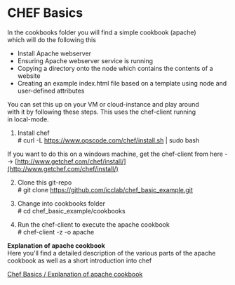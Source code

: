 # CHEF Basics #

In the cookbooks folder you will find a simple cookbook (apache)  
which will do the following this

* Install Apache webserver
* Ensuring Apache webserver service is running
* Copying a directory onto the node which contains the contents of a website
* Creating an example index.html file based on a template using node and user-defined attributes

You can set this up on your VM or cloud-instance and play around  
with it by following these steps. This uses the chef-client running  
in local-mode.

1) Install chef  
\# curl -L https://www.opscode.com/chef/install.sh | sudo bash

If you want to do this on a windows machine, get the chef-client from here --> [http://www.getchef.com/chef/install/](http://www.getchef.com/chef/install/)

2) Clone this git-repo  
\# git clone https://github.com/icclab/chef_basic_example.git

3) Change into cookbooks folder  
\# cd chef_basic_example/cookbooks

4) Run the chef-client to execute the apache cookbook  
\# chef-client -z -o apache

**Explanation of apache cookbook**  
Here you'll find a detailed description of the various parts of the apache  
cookbook as well as a short introduction into chef

[Chef Basics / Explanation of apache cookbook](https://docs.google.com/document/d/1r-CBmWbGjh0p_EPoxTz26xJGWe5Z8zpYGQ9uZvVwc1A/edit#)